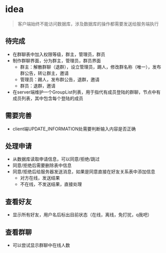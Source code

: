 # idea

> 客户端始终不能访问数据库，涉及数据库的操作都需要发送给服务端执行

## 待完成
- 在群聊表中加入权限等级，群主，管理员，群员
- 制作群聊界面，分为群主，管理员，群员界面
    - 群主：解散群聊（退群），设立管理员，踢人，修改群名称（唯一），发布群公告，转让群主，邀请
    - 管理员：踢人，发布群公告，退群，邀请
    - 群员：退群，邀请
- 在server端维护一个GroupList列表，用于指代有成员登陆的群聊，节点中有成员列表，其中包含每个登陆的成员

## 需要完善
- client端UPDATE_INFORMATION处需要判断输入内容是否正确

## 处理申请
- 从数据库读取申请信息，可以同意/拒绝/跳过
- 同意/拒绝后需要删除表中信息
- 同意/拒绝后给服务器发送消息，如果是同意直接在好友关系表中添加信息
    - 对方在线，发送结果
    - 不在线，不发送结果，直接处理

## 查看好友
- 显示所有好友，用户名后标出目前状态（在线，离线，免打扰，q我吧）

## 查看群聊
- 可以尝试显示群聊中在线人数